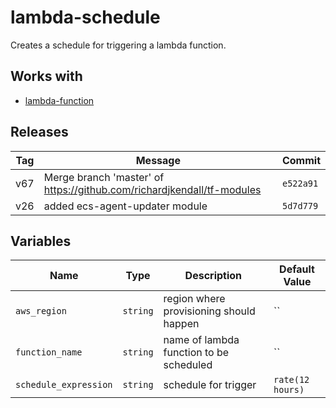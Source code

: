 lambda-schedule
======


Creates a schedule for triggering a lambda function.

Works with
------

* [lambda-function](../lambda-function/README.md)



Releases
------

|Tag | Message | Commit|
--- | --- | ---
v67 | Merge branch 'master' of https://github.com/richardjkendall/tf-modules | `e522a91`
v26 | added ecs-agent-updater module | `5d7d779`

Variables
------

|Name | Type | Description | Default Value|
--- | --- | --- | ---
`aws_region` | `string` | region where provisioning should happen | ``
`function_name` | `string` | name of lambda function to be scheduled | ``
`schedule_expression` | `string` | schedule for trigger | `rate(12 hours)`

